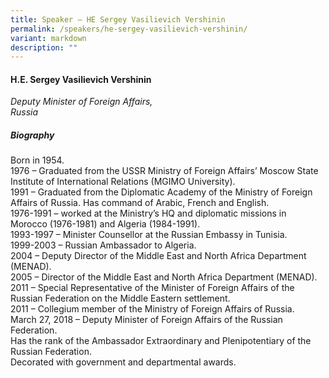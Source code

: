 ```yaml
---
title: Speaker – HE Sergey Vasilievich Vershinin
permalink: /speakers/he-sergey-vasilievich-vershinin/
variant: markdown
description: ""
---
```

#### **H.E. Sergey Vasilievich Vershinin**

*Deputy Minister of Foreign Affairs, <br>Russia*

##### **Biography**
Born in 1954.
<br>
1976 – Graduated from the USSR Ministry of Foreign Affairs’ Moscow State Institute of International Relations (MGIMO University).<br>
1991 – Graduated from the Diplomatic Academy of the Ministry of Foreign Affairs of Russia.  Has command of Arabic, French and English.<br>
1976-1991 – worked at the Ministry’s HQ and diplomatic missions in Morocco (1976-1981) and Algeria (1984-1991).
<br>
1993-1997 – Minister Counsellor at the Russian Embassy in Tunisia.
<br>
1999-2003 – Russian Ambassador to Algeria.
<br>
2004 – Deputy Director of the Middle East and North Africa Department (MENAD).
<br>
2005 – Director of the Middle East and North Africa Department (MENAD).
<br>
2011 – Special Representative of the Minister of Foreign Affairs of the Russian Federation on the Middle Eastern settlement.
<br>
2011 – Collegium member of the Ministry of Foreign Affairs of Russia.
<br>
March 27, 2018 – Deputy Minister of Foreign Affairs of the Russian Federation.
<br>
Has the rank of the Ambassador Extraordinary and Plenipotentiary of the Russian Federation.
<br>
Decorated with government and departmental awards.